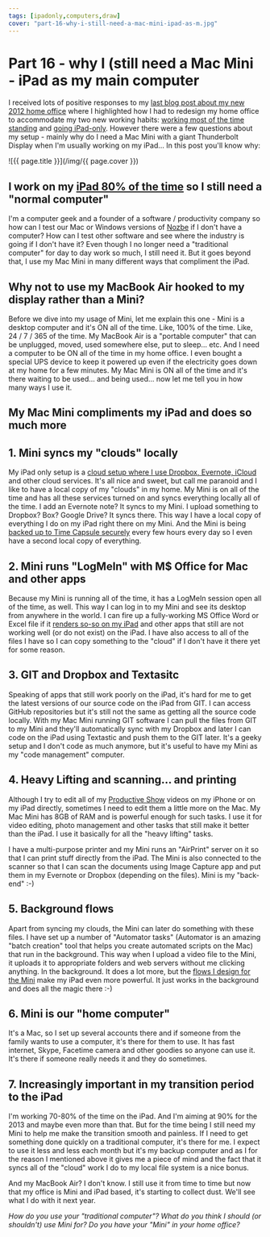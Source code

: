 ```yaml
---
tags: [ipadonly,computers,draw]
cover: "part-16-why-i-still-need-a-mac-mini-ipad-as-m.jpg"
---
```


# Part 16 - why I (still need a Mac Mini - iPad as my main computer


I received lots of positive responses to my [last blog post about my new 2012 home office](/simplifying-productive-home-office-in-2012) where I highlighted how I had to redesign my home office to accommodate my two new working habits: [working most of the time standing](/im-still-standing-my-latest-video-show) and [going iPad-only](/ipadonly). However there were a few questions about my setup - mainly why do I need a Mac Mini with a giant Thunderbolt Display when I'm usually working on my iPad... In this post you'll know why:

<!--More-->

![{{ page.title }}](/img/{{ page.cover }})

## I work on my [iPad 80% of the time](/ipadonly) so I still need a "normal computer"

I'm a computer geek and a founder of a software / productivity company so how can I test our Mac or Windows versions of [Nozbe][n] if I don't have a computer? How can I test other software and see where the industry is going if I don't have it? Even though I no longer need a "traditional computer" for day to day work so much, I still need it. But it goes beyond that, I use my Mac Mini in many different ways that compliment the iPad.

## Why not to use my MacBook Air hooked to my display rather than a Mini?

Before we dive into my usage of Mini, let me explain this one - Mini is a desktop computer and it's ON all of the time. Like, 100% of the time. Like, 24 / 7 / 365 of the time. My MacBook Air is a "portable computer" that can be unplugged, moved, used somewhere else, put to sleep... etc. And I need a computer to be ON all of the time in my home office. I even bought a special UPS device to keep it powered up even if the electricity goes down at my home for a few minutes. My Mac Mini is ON all of the time and it's there waiting to be used... and being used... now let me tell you in how many ways I use it.

## My Mac Mini compliments my iPad and does so much more

## 1. Mini syncs my "clouds" locally

My iPad only setup is a [cloud setup where I use Dropbox, Evernote, iCloud](/part-1-the-clouds-ipad-as-my-main-computer) and other cloud services. It's all nice and sweet, but call me paranoid and I like to have a local copy of my "clouds" in my home. My Mini is on all of the time and has all these services turned on and syncs everything locally all of the time. I add an Evernote note? It syncs to my Mini. I upload something to Dropbox? Box? Google Drive? It syncs there. This way I have a local copy of everything I do on my iPad right there on my Mini. And the Mini is being [backed up to Time Capsule securely](/mac-osx-lion-secure-backup-to-time-capsule-wi) every few hours every day so I even have a second local copy of everything.

## 2. Mini runs "LogMeIn" with M$ Office for Mac and other apps

Because my Mini is running all of the time, it has a LogMeIn session open all of the time, as well. This way I can log in to my Mini and see its desktop from anywhere in the world. I can fire up a fully-working MS Office Word or Excel file if it [renders so-so on my iPad](/part-11-docs-and-spreadsheets-and-mountain-li) and other apps that still are not working well (or do not exist) on the iPad. I have also access to all of the files I have so I can copy something to the "cloud" if I don't have it there yet for some reason.

## 3. GIT and Dropbox and Textasitc

Speaking of apps that still work poorly on the iPad, it's hard for me to get the latest versions of our source code on the iPad from GIT. I can access GitHub repositories but it's still not the same as getting all the source code locally. With my Mac Mini running GIT software I can pull the files from GIT to my Mini and they'll automatically sync with my Dropbox and later I can code on the iPad using Textastic and push them to the GIT later. It's a geeky setup and I don't code as much anymore, but it's useful to have my Mini as my "code management" computer.

## 4. Heavy Lifting and scanning... and printing

Although I try to edit all of my [Productive Show](/magazine/) videos on my iPhone or on my iPad directly, sometimes I need to edit them a little more on the Mac. My Mac Mini has 8GB of RAM and is powerful enough for such tasks. I use it for video editing, photo management and other tasks that still make it better than the iPad. I use it basically for all the "heavy lifting" tasks.

I have a multi-purpose printer and my Mini runs an "AirPrint" server on it so that I can print stuff directly from the iPad. The Mini is also connected to the scanner so that I can scan the documents using Image Capture app and put them in my Evernote or Dropbox (depending on the files). Mini is my "back-end" :-)

## 5. Background flows

Apart from syncing my clouds, the Mini can later do something with these files. I have set up a number of "Automator tasks" (Automator is an amazing "batch creation" tool that helps you create automated scripts on the Mac) that run in the background. This way when I upload a video file to the Mini, it uploads it to appropriate folders and web servers without me clicking anything. In the background. It does a lot more, but the [flows I design for the Mini](/part-3-designing-flows-ipad-as-my-main-comput) make my iPad even more powerful. It just works in the background and does all the magic there :-)

## 6. Mini is our "home computer"

It's a Mac, so I set up several accounts there and if someone from the family wants to use a computer, it's there for them to use. It has fast internet, Skype, Facetime camera and other goodies so anyone can use it. It's there if someone really needs it and they do sometimes.

## 7. Increasingly important in my transition period to the iPad

I'm working 70-80% of the time on the iPad. And I'm aiming at 90% for the 2013 and maybe even more than that. But for the time being I still need my Mini to help me make the transition smooth and painless. If I need to get something done quickly on a traditional computer, it's there for me. I expect to use it less and less each month but it's my backup computer and as I for the reason I mentioned above it gives me a piece of mind and the fact that it syncs all of the "cloud" work I do to my local file system is a nice bonus.

And my MacBook Air? I don't know. I still use it from time to time but now that my office is Mini and iPad based, it's starting to collect dust. We'll see what I do with it next year.

_How do you use your "traditional computer"? What do you think I should (or shouldn't) use Mini for? Do you have your "Mini" in your home office?_


[n]: https://michael.gratis/nozbe
